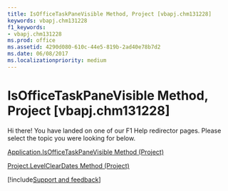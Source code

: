 ```yaml
---
title: IsOfficeTaskPaneVisible Method, Project [vbapj.chm131228]
keywords: vbapj.chm131228
f1_keywords:
- vbapj.chm131228
ms.prod: office
ms.assetid: 4290d080-610c-44e5-819b-2ad40e78b7d2
ms.date: 06/08/2017
ms.localizationpriority: medium
---
```



# IsOfficeTaskPaneVisible Method, Project [vbapj.chm131228]

Hi there! You have landed on one of our F1 Help redirector pages. Please select the topic you were looking for below.

[Application.IsOfficeTaskPaneVisible Method (Project)](https://msdn.microsoft.com/library/822ad2fd-de35-8340-7b24-56e59fb874b4%28Office.15%29.aspx)

[Project.LevelClearDates Method (Project)](https://msdn.microsoft.com/library/301a75b6-9650-5440-b6ba-e14a6ec98bcf%28Office.15%29.aspx)

[!include[Support and feedback](~/includes/feedback-boilerplate.md)]